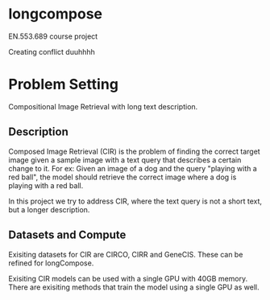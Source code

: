 # longcompose
EN.553.689 course project

Creating conflict duuhhhh

# Problem Setting
Compositional Image Retrieval with long text description. 

## Description
Composed Image Retrieval (CIR) is the problem of finding the correct target image given a sample image with a text query that describes a certain change to it.  For ex: Given an image of a dog and the query "playing with a red ball", the model should retrieve the correct image where a dog is playing with a red ball. 

In this project we try to address CIR, where the text query is not a short text, but a longer description. 

## Datasets and Compute
Exisiting datasets for CIR are CIRCO, CIRR and GeneCIS. These can be refined for longCompose. 

Exisiting CIR models can be used with a single GPU with 40GB memory. There are exisiting methods that train the model using a single GPU as well. 
